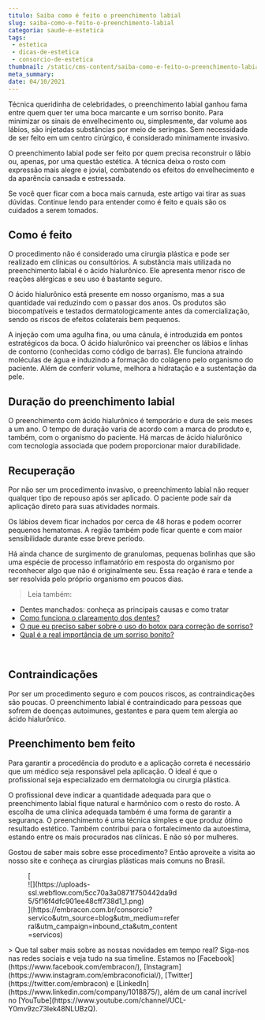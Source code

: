 ```yaml
---
titulo: Saiba como é feito o preenchimento labial
slug: saiba-como-e-feito-o-preenchimento-labial
categoria: saude-e-estetica
tags:
 - estetica
 - dicas-de-estetica
 - consorcio-de-estetica
thumbnail: /static/cms-content/saiba-como-e-feito-o-preenchimento-labial.jpeg
meta_summary: 
date: 04/10/2021
---
```

Técnica queridinha de celebridades, o preenchimento labial ganhou fama entre quem quer ter uma boca marcante e um sorriso bonito. Para minimizar os sinais de envelhecimento ou, simplesmente, dar volume aos lábios, são injetadas substâncias por meio de seringas. Sem necessidade de ser feito em um centro cirúrgico, é considerado minimamente invasivo.

O preenchimento labial pode ser feito por quem precisa reconstruir o lábio ou, apenas, por uma questão estética. A técnica deixa o rosto com expressão mais alegre e jovial, combatendo os efeitos do envelhecimento e da aparência cansada e estressada.

Se você quer ficar com a boca mais carnuda, este artigo vai tirar as suas dúvidas. Continue lendo para entender como é feito e quais são os cuidados a serem tomados.

Como é feito
------------

O procedimento não é considerado uma cirurgia plástica e pode ser realizado em clínicas ou consultórios. A substância mais utilizada no preenchimento labial é o ácido hialurônico. Ele apresenta menor risco de reações alérgicas e seu uso é bastante seguro.

O ácido hialurônico está presente em nosso organismo, mas a sua quantidade vai reduzindo com o passar dos anos. Os produtos são biocompatíveis e testados dermatologicamente antes da comercialização, sendo os riscos de efeitos colaterais bem pequenos.

A injeção com uma agulha fina, ou uma cânula, é introduzida em pontos estratégicos da boca. O ácido hialurônico vai preencher os lábios e linhas de contorno (conhecidas como código de barras). Ele funciona atraindo moléculas de água e induzindo a formação do colágeno pelo organismo do paciente. Além de conferir volume, melhora a hidratação e a sustentação da pele.

Duração do preenchimento labial
-------------------------------

O preenchimento com ácido hialurônico é temporário e dura de seis meses a um ano. O tempo de duração varia de acordo com a marca do produto e, também, com o organismo do paciente. Há marcas de ácido hialurônico com tecnologia associada que podem proporcionar maior durabilidade.

Recuperação
-----------

Por não ser um procedimento invasivo, o preenchimento labial não requer qualquer tipo de repouso após ser aplicado. O paciente pode sair da aplicação direto para suas atividades normais.

Os lábios devem ficar inchados por cerca de 48 horas e podem ocorrer pequenos hematomas. A região também pode ficar quente e com maior sensibilidade durante esse breve período.

Há ainda chance de surgimento de granulomas, pequenas bolinhas que são uma espécie de processo inflamatório em resposta do organismo por reconhecer algo que não é originalmente seu. Essa reação é rara e tende a ser resolvida pelo próprio organismo em poucos dias.

> Leia também:

- Dentes manchados: conheça as principais causas e como tratar
- [Como funciona o clareamento dos dentes?](https://www.embracon.com.br/blog/como-funciona-o-clareamento-dos-dentes)
- [O que eu preciso saber sobre o uso do botox para correção de sorriso?](https://www.embracon.com.br/blog/o-que-eu-preciso-saber-sobre-o-uso-do-botox-para-correcao-de-sorriso)
- [Qual é a real importância de um sorriso bonito?](https://www.embracon.com.br/blog/qual-e-a-real-importancia-de-um-sorriso-bonito)

‍

Contraindicações
----------------

Por ser um procedimento seguro e com poucos riscos, as contraindicações são poucas. O preenchimento labial é contraindicado para pessoas que sofrem de doenças autoimunes, gestantes e para quem tem alergia ao ácido hialurônico.

Preenchimento bem feito
-----------------------

Para garantir a procedência do produto e a aplicação correta é necessário que um médico seja responsável pela aplicação. O ideal é que o profissional seja especializado em dermatologia ou cirurgia plástica.

O profissional deve indicar a quantidade adequada para que o preenchimento labial fique natural e harmônico com o resto do rosto. A escolha de uma clínica adequada também é uma forma de garantir a segurança. O preenchimento é uma técnica simples e que produz ótimo resultado estético. Também contribui para o fortalecimento da autoestima, estando entre os mais procurados nas clínicas. E não só por mulheres.

Gostou de saber mais sobre esse procedimento? Então aproveite a visita ao nosso site e conheça as cirurgias plásticas mais comuns no Brasil.

<figure class="w-richtext-figure-type-image w-richtext-align-center" style="max-width:310px">[<div>![](https://uploads-ssl.webflow.com/5cc70a3a0871f750442da9d5/5f16f4dfc901ee48cff738d1_1.png)</div>](https://embracon.com.br/consorcio?servico&utm_source=blog&utm_medium=referral&utm_campaign=inbound_cta&utm_content=servicos)</figure>> Que tal saber mais sobre as nossas novidades em tempo real? Siga-nos nas redes sociais e veja tudo na sua timeline. Estamos no [Facebook](https://www.facebook.com/embracon/), [Instagram](https://www.instagram.com/embraconoficial/), [Twitter](https://twitter.com/embracon) e [LinkedIn](https://www.linkedin.com/company/1018875/), além de um canal incrível no [YouTube](https://www.youtube.com/channel/UCL-Y0mv9zc73Iek48NLUBzQ).

‍
